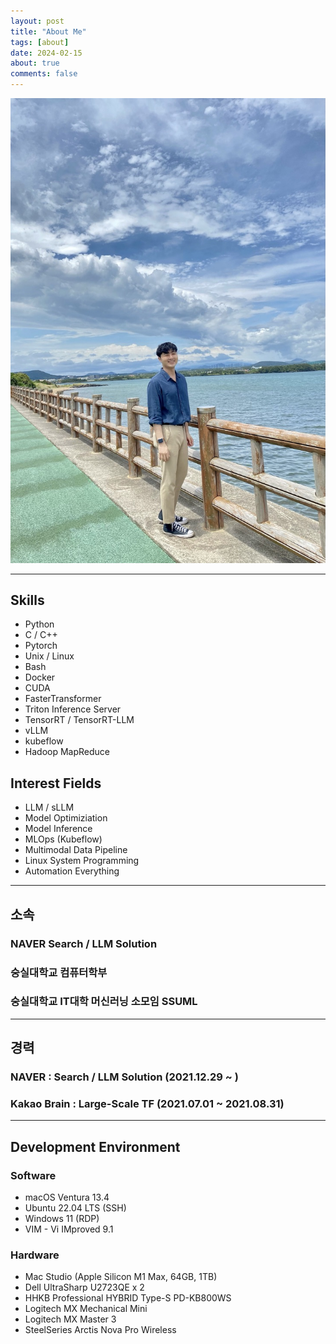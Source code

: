 ```yaml
---
layout: post
title: "About Me"
tags: [about]
date: 2024-02-15
about: true
comments: false
---
```

    
![who_am_i.jpg](/assets/images/about-me/who_am_i.jpg)

---

## Skills

- Python
- C / C++
- Pytorch
- Unix / Linux
- Bash
- Docker
- CUDA
- FasterTransformer
- Triton Inference Server
- TensorRT / TensorRT-LLM
- vLLM
- kubeflow
- Hadoop MapReduce

## Interest Fields

- LLM / sLLM
- Model Optimiziation
- Model Inference
- MLOps (Kubeflow)
- Multimodal Data Pipeline
- Linux System Programming
- Automation Everything

---

## 소속

### NAVER Search / LLM Solution

### 숭실대학교 컴퓨터학부

### 숭실대학교 IT대학 머신러닝 소모임 SSUML

---

## 경력

<!-- ### LINE Plus (2021.12.06 ~ ) -->
### NAVER        : Search / LLM Solution (2021.12.29 ~ )

### Kakao Brain  : Large-Scale TF (2021.07.01 ~ 2021.08.31)

---

## Development Environment

### Software
- macOS Ventura 13.4
- Ubuntu 22.04 LTS (SSH)
- Windows 11 (RDP)
- VIM - Vi IMproved 9.1

### Hardware
- Mac Studio (Apple Silicon M1 Max, 64GB, 1TB)
- Dell UltraSharp U2723QE x 2
- HHKB Professional HYBRID Type-S PD-KB800WS
- Logitech MX Mechanical Mini
- Logitech MX Master 3
- SteelSeries Arctis Nova Pro Wireless
